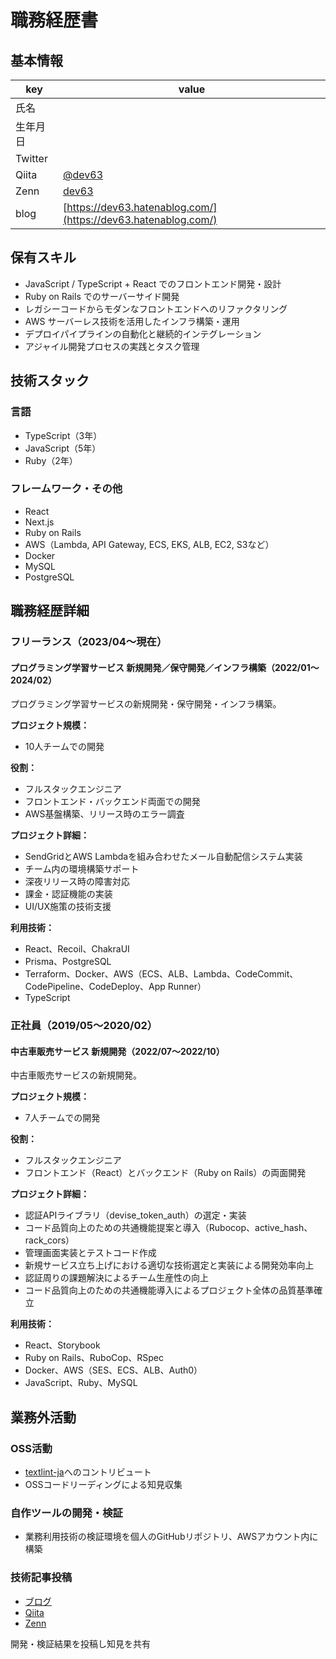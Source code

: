 # 職務経歴書

## 基本情報
| key | value |
|-----|-------|
| 氏名 |  |
| 生年月日 |  |
| Twitter |  |
| Qiita | [@dev63](https://qiita.com/dev63) |
| Zenn | [dev63](https://zenn.dev/dev63) |
| blog | [https://dev63.hatenablog.com/](https://dev63.hatenablog.com/) |

## 保有スキル
- JavaScript / TypeScript + React でのフロントエンド開発・設計
- Ruby on Rails でのサーバーサイド開発
- レガシーコードからモダンなフロントエンドへのリファクタリング
- AWS サーバーレス技術を活用したインフラ構築・運用
- デプロイパイプラインの自動化と継続的インテグレーション
- アジャイル開発プロセスの実践とタスク管理

## 技術スタック

### 言語
- TypeScript（3年）
- JavaScript（5年）
- Ruby（2年）

### フレームワーク・その他
- React
- Next.js
- Ruby on Rails
- AWS（Lambda, API Gateway, ECS, EKS, ALB, EC2, S3など）
- Docker
- MySQL
- PostgreSQL

## 職務経歴詳細

### フリーランス（2023/04〜現在）

#### プログラミング学習サービス 新規開発／保守開発／インフラ構築（2022/01〜2024/02）
プログラミング学習サービスの新規開発・保守開発・インフラ構築。

**プロジェクト規模：**
- 10人チームでの開発

**役割：**
- フルスタックエンジニア
- フロントエンド・バックエンド両面での開発
- AWS基盤構築、リリース時のエラー調査

**プロジェクト詳細：**
- SendGridとAWS Lambdaを組み合わせたメール自動配信システム実装
- チーム内の環境構築サポート
- 深夜リリース時の障害対応
- 課金・認証機能の実装
- UI/UX施策の技術支援

**利用技術：**
- React、Recoil、ChakraUI
- Prisma、PostgreSQL
- Terraform、Docker、AWS（ECS、ALB、Lambda、CodeCommit、CodePipeline、CodeDeploy、App Runner）
- TypeScript

### 正社員（2019/05〜2020/02）

#### 中古車販売サービス 新規開発（2022/07〜2022/10）
中古車販売サービスの新規開発。

**プロジェクト規模：**
- 7人チームでの開発

**役割：**
- フルスタックエンジニア
- フロントエンド（React）とバックエンド（Ruby on Rails）の両面開発

**プロジェクト詳細：**
- 認証APIライブラリ（devise_token_auth）の選定・実装
- コード品質向上のための共通機能提案と導入（Rubocop、active_hash、rack_cors）
- 管理画面実装とテストコード作成
- 新規サービス立ち上げにおける適切な技術選定と実装による開発効率向上
- 認証周りの課題解決によるチーム生産性の向上
- コード品質向上のための共通機能導入によるプロジェクト全体の品質基準確立

**利用技術：**
- React、Storybook
- Ruby on Rails、RuboCop、RSpec
- Docker、AWS（SES、ECS、ALB、Auth0）
- JavaScript、Ruby、MySQL

## 業務外活動

### OSS活動
- [textlint-ja](https://github.com/textlint-ja/textlint-rule-preset-JTF-style/pull/147)へのコントリビュート
- OSSコードリーディングによる知見収集

### 自作ツールの開発・検証
- 業務利用技術の検証環境を個人のGitHubリポジトリ、AWSアカウント内に構築

### 技術記事投稿
- [ブログ](https://dev63.hatenablog.com/)
- [Qiita](https://qiita.com/dev63)
- [Zenn](https://zenn.dev/dev63)

開発・検証結果を投稿し知見を共有